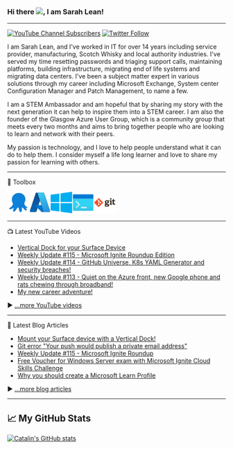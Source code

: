 ### Hi there <img src="https://raw.githubusercontent.com/MartinHeinz/MartinHeinz/master/wave.gif" width="30px">, I am Sarah Lean!

---

[![YouTube Channel Subscribers](https://img.shields.io/youtube/channel/subscribers/UCQ8U53KvEX2JuCe48MxmV3Q?label=People%20subscribed%20to%20my%20YouTube%20channel&style=social)](https://www.youtube.com/techielass?sub_confirmation=1) [![Twitter Follow](https://img.shields.io/twitter/follow/techielass?label=Twitter%20Followers&style=social)](https://twitter.com/intent/follow?screen_name=techielass)

I am Sarah Lean, and I've worked in IT for over 14 years including service provider, manufacturing, Scotch Whisky and local authority industries. I've served my time resetting passwords and triaging support calls, maintaining platforms, building infrastructure, migrating end of life systems and migrating data centers. I've been a subject matter expert in various solutions through my career including Microsoft Exchange, System center Configuration Manager and Patch Management, to name a few.

I am a STEM Ambassador and am hopeful that by sharing my story with the next generation it can help to inspire them into a STEM career. I am also the founder of the Glasgow Azure User Group, which is a community group that meets every two months and aims to bring together people who are looking to learn and network with their peers.

My passion is technology, and I love to help people understand what it can do to help them. I consider myself a life long learner and love to share my passion for learning with others.

---

🧰 Toolbox

<img src="https://github.com/weeyin83/weeyin83/blob/main/icons/Logo-Blue_140px_rgb.png" alt="Octopus Deploy" width="50" height="50"/><img src="https://github.com/weeyin83/weeyin83/blob/main/icons/azure.jpg" alt="Azure" width="50" height="50"/><img src="https://github.com/weeyin83/weeyin83/blob/main/icons/windows-logo.png" alt="Microsoft Windows" width="50" height="50"/><img src="https://github.com/weeyin83/weeyin83/blob/main/icons/powershell.svg" alt="PowerShell" width="50" height="50"/><img src="https://github.com/devicons/devicon/blob/master/icons/git/git-original-wordmark.svg" alt="Git" width="50" height="50"/>

---
📺 Latest YouTube Videos
<!-- YOUTUBE-VIDEOS-LIST:START -->
- [Vertical Dock for your Surface Device](https://www.youtube.com/watch?v=JACikVWPiJc)
- [Weekly Update #115 - Microsoft Ignite Roundup Edition](https://www.youtube.com/watch?v=pmy7532oJd4)
- [Weekly Update #114 - GitHub Universe, K8s YAML Generator and security breaches!](https://www.youtube.com/watch?v=TNNQ8AuRkPE)
- [Weekly Update #113 - Quiet on the Azure front, new Google phone and rats chewing through broadband!](https://www.youtube.com/watch?v=4fMS6rgnzVM)
- [My new career adventure!](https://www.youtube.com/watch?v=1koCLaSDDVQ)
<!-- YOUTUBE-VIDEOS-LIST:END -->

 ▶ [...more YouTube videos](https://www.youtube.com/channel/techielass?sub_confirmation=1)

---

📘 Latest Blog Articles

<!-- BLOG-POST-LIST:START -->
- [Mount your Surface device with a Vertical Dock!](https://www.techielass.com/mount-your-surface-device-with-a-vertical-dock/)
- [Git error &quot;Your push would publish a private email address&quot;](https://www.techielass.com/git-error-your-push-would-publish-a-private-email-address/)
- [Weekly Update #115 - Microsoft Ignite Roundup](https://www.techielass.com/weekly-update-115/)
- [Free Voucher for Windows Server exam with Microsoft Ignite Cloud Skills Challenge](https://www.techielass.com/free-voucher-for-windows-server-exam-with-microsoft-ignite-cloud-skills-challenge/)
- [Why you should create a Microsoft Learn Profile](https://www.techielass.com/why-you-should-create-a-microsoft-learn-profile/)
<!-- BLOG-POST-LIST:END -->

▶ [...more blog articles](https://www.techielass.com)

---

## &#x1f4c8; My GitHub Stats

[![Catalin's GitHub stats](https://github-readme-stats.vercel.app/api?username=weeyin83&theme=radical)](https://github.com/anuraghazra/github-readme-stats)
